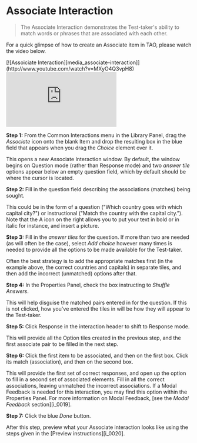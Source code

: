 # Associate Interaction #

>The Associate Interaction demonstrates the Test-taker's ability to match words or phrases that are associated with each other. 

For a quick glimpse of how to create an Associate item in TAO, please watch the video below.

<div class="hidden-video">
[![Assoiciate Interaction][media_associate-interaction]](http://www.youtube.com/watch?v=MXyO4Q3vpH8)
</div>
<div class='embed-container'>
<iframe src="https://www.youtube.com/embed/MXyO4Q3vpH8?rel=0" frameborder="0" allowfullscreen="true"></iframe>
</div>

**Step 1:** From the Common Interactions menu in the Library Panel, drag the *Associate* icon onto the blank Item and drop the resulting box in the blue field that appears when you drag the *Choice* element over it.

This opens a new Associate Interaction window. By default, the window begins on Question mode (rather than Response mode) and two *answer tile* options appear below an empty question field, which by default should be where the cursor is located. 

**Step 2:** Fill in the question field describing the associations (matches) being sought. 

This could be in the form of a question ("Which country goes with which capital city?") or instructional ("Match the country with the capital city."). Note that the A icon on the right allows you to put your text in bold or in italic for instance, and insert a picture.

**Step 3:** Fill in the *answer tiles* for the question. If more than two are needed (as will often be the case), select *Add choice* however many times is needed to provide all the options to be made available for the Test-taker.

Often the best strategy is to add the appropriate matches first (in the example above, the correct countries and capitals) in separate tiles, and then add the incorrect (unmatched) options after that. 

**Step 4:** In the Properties Panel, check the box instructing to *Shuffle Answers*. 

This will help disguise the matched pairs entered in for the question. If this is not clicked, how you've entered the tiles in will be how they will appear to the Test-taker.

**Step 5:** Click Response in the interaction header to shift to Response mode.

This will provide all the Option tiles created in the previous step, and the first associate pair to be filled in the next step.

**Step 6:** Click the first item to be associated, and then on the first box. Click its match (association), and then on the second box.

This will provide the first set of correct responses, and open up the option to fill in a second set of associated elements. Fill in all the correct associations, leaving unmatched the incorrect associations. If a Modal Feedback is needed for this interaction, you may find this option within the Properties Panel. For more information on Modal Feedback, [see the *Modal Feedback* section][i_0019].

**Step 7:** Click the blue *Done* button.

After this step, preview what your Associate interaction looks like using the steps given in the [Preview instructions][i_0020].
